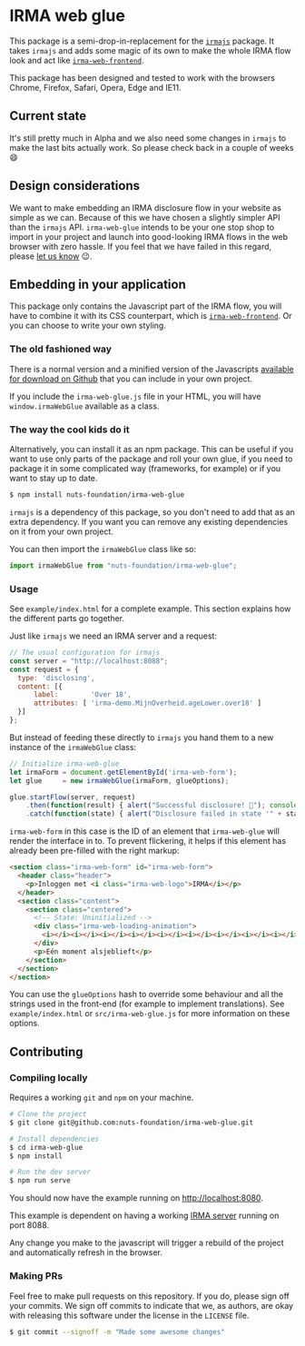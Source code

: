 # IRMA web glue

This package is a semi-drop-in-replacement for the [`irmajs`](https://github.com/privacybydesign/irmajs)
package. It takes `irmajs` and adds some magic of its own to make the whole IRMA
flow look and act like [`irma-web-frontend`](https://github.com/nuts-foundation/irma-web-frontend).

This package has been designed and tested to work with the browsers Chrome,
Firefox, Safari, Opera, Edge and IE11.

## Current state

It's still pretty much in Alpha and we also need some changes in `irmajs` to
make the last bits actually work. So please check back in a couple of weeks 😄

## Design considerations

We want to make embedding an IRMA disclosure flow in your website as simple as
we can. Because of this we have chosen a slightly simpler API than the `irmajs`
API. `irma-web-glue` intends to be your one stop shop to import in your project
and launch into good-looking IRMA flows in the web browser with zero hassle. If
you feel that we have failed in this regard, please [let us know](https://github.com/nuts-foundation/irma-web-glue/issues)
😉.

## Embedding in your application

This package only contains the Javascript part of the IRMA flow, you will have
to combine it with its CSS counterpart, which is [`irma-web-frontend`](https://github.com/nuts-foundation/irma-web-frontend).
Or you can choose to write your own styling.

### The old fashioned way

There is a normal version and a minified version of the Javascripts [available
for download on Github](https://github.com/nuts-foundation/irma-web-glue/tree/master/dist)
that you can include in your own project.

If you include the `irma-web-glue.js` file in your HTML, you will have
`window.irmaWebGlue` available as a class.

### The way the cool kids do it

Alternatively, you can install it as an npm package. This can be useful if you
want to use only parts of the package and roll your own glue, if you need to
package it in some complicated way (frameworks, for example) or if you want to
stay up to date.

```bash
$ npm install nuts-foundation/irma-web-glue
```

`irmajs` is a dependency of this package, so you don't need to add that as an
extra dependency. If you want you can remove any existing dependencies on it
from your own project.

You can then import the `irmaWebGlue` class like so:

```javascript
import irmaWebGlue from "nuts-foundation/irma-web-glue";
```

### Usage

See `example/index.html` for a complete example. This section explains how the
different parts go together.

Just like `irmajs` we need an IRMA server and a request:

```javascript
// The usual configuration for irmajs
const server = "http://localhost:8088";
const request = {
  type: 'disclosing',
  content: [{
      label:        'Over 18',
      attributes: [ 'irma-demo.MijnOverheid.ageLower.over18' ]
  }]
};
```

But instead of feeding these directly to `irmajs` you hand them to a new
instance of the `irmaWebGlue` class:

```javascript
// Initialize irma-web-glue
let irmaForm = document.getElementById('irma-web-form');
let glue     = new irmaWebGlue(irmaForm, glueOptions);

glue.startFlow(server, request)
    .then(function(result) { alert("Successful disclosure! 🎉"); console.log(result); })
    .catch(function(state) { alert("Disclosure failed in state '" + state + "' 🤨") });
```

`irma-web-form` in this case is the ID of an element that `irma-web-glue` will
render the interface in to. To prevent flickering, it helps if this element has
already been pre-filled with the right markup:

```html
<section class="irma-web-form" id="irma-web-form">
  <header class="header">
    <p>Inloggen met <i class="irma-web-logo">IRMA</i></p>
  </header>
  <section class="content">
    <section class="centered">
      <!-- State: Uninitialized -->
      <div class="irma-web-loading-animation">
        <i></i><i></i><i></i><i></i><i></i><i></i><i></i><i></i><i></i>
      </div>
      <p>Eén moment alsjeblieft</p>
    </section>
  </section>
</section>
```

You can use the `glueOptions` hash to override some behaviour and all the
strings used in the front-end (for example to implement translations). See
`example/index.html` or `src/irma-web-glue.js` for more information on these
options.

## Contributing

### Compiling locally

Requires a working `git` and `npm` on your machine.

```bash
# Clone the project
$ git clone git@github.com:nuts-foundation/irma-web-glue.git

# Install dependencies
$ cd irma-web-glue
$ npm install

# Run the dev server
$ npm run serve
```

You should now have the example running on
[http://localhost:8080](http://localhost:8080).

This example is dependent on having a working [IRMA server](https://irma.app/docs/irma-server/)
running on port 8088.

Any change you make to the javascript will trigger a rebuild of the project
and automatically refresh in the browser.

### Making PRs

Feel free to make pull requests on this repository. If you do, please sign off
your commits. We sign off commits to indicate that we, as authors, are okay with
releasing this software under the license in the `LICENSE` file.

```bash
$ git commit --signoff -m "Made some awesome changes"
```
